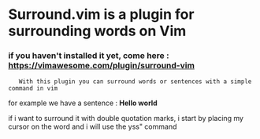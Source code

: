 # Surround.vim is a plugin for surrounding words on Vim

### if you haven't installed it yet, come here : https://vimawesome.com/plugin/surround-vim

       With this plugin you can surround words or sentences with a simple command in vim

for example we have a sentence : **Hello world** 

if i want to surround it with double quotation marks, i start by placing my cursor on the word and i will use the yss" command
